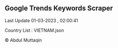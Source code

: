 

## Google Trends Keywords Scraper 
 
Last Update 01-03-2023 , 02:00:41

Country List :
VIETNAM.json



© Abdul Muttaqin 
